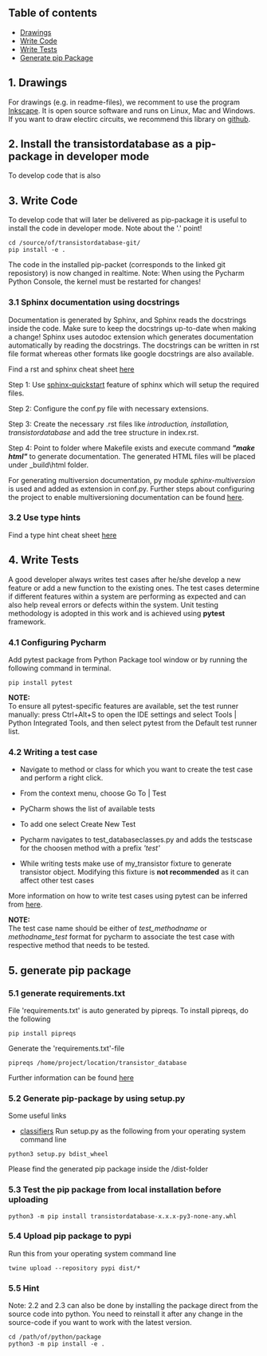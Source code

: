 ## Table of contents
* [Drawings](#1-dawings)
* [Write Code](#2-write-code)
* [Write Tests](#3-write-pytest)
* [Generate pip Package](#4-generate-pip-package)

## 1. Drawings
For drawings (e.g. in readme-files), we recomment to use the program [Inkscape](https://inkscape.org/). It is open source software and runs on Linux, Mac and Windows. If you want to draw electirc circuits, we recommend this library on [github](https://github.com/upb-lea/Inkscape_electric_Symbols).

## 2. Install the transistordatabase as a pip-package in developer mode
To develop code that is also

## 3. Write Code
To develop code that will later be delivered as pip-package it is useful to install the code in developer mode. Note about the '.' point!
```
cd /source/of/transistordatabase-git/
pip install -e .
```
The code in the installed pip-packet (corresponds to the linked git reposistory) is now changed in realtime. 
Note: When using the Pycharm Python Console, the kernel must be restarted for changes!

### 3.1 Sphinx documentation using docstrings
Documentation is generated by Sphinx, and Sphinx reads the docstrings inside the code. Make sure to keep the docstrings up-to-date when making a change!
Sphinx uses autodoc extension which generates documentation automatically by reading the docstrings.
The docstrings can be written in rst file format whereas other formats like google docstrings are also available.

Find a rst and sphinx cheat sheet [here](https://sphinx-tutorial.readthedocs.io/cheatsheet/)

Step 1: Use [sphinx-quickstart](https://www.sphinx-doc.org/en/master/man/sphinx-quickstart.html) feature of sphinx which will setup the required files.

Step 2: Configure the conf.py file with necessary extensions.

Step 3: Create the necessary .rst files like _introduction, installation, transistordatabase_ and add the tree structure in index.rst.

Step 4: Point to folder where Makefile exists and execute command _**"make html"**_ to generate documentation. The generated HTML files will be placed under _build\html folder.

For generating multiversion documentation, py module _sphinx-multiversion_ is used and added as extension in conf.py.
Further steps about configuring the project to enable multiversioning documentation can be found [here](https://holzhaus.github.io/sphinx-multiversion/master/quickstart.html).


### 3.2 Use type hints
Find a type hint cheat sheet [here](https://mypy.readthedocs.io/en/stable/cheat_sheet_py3.html)

## 4. Write Tests
A good developer always writes test cases after he/she develop a new feature or add a new function
to the existing ones. The test cases determine if different features within a system are performing as expected and can also help reveal errors or defects within the system.
Unit testing methodology is adopted in this work and is achieved using **pytest** framework.

### 4.1 Configuring Pycharm
Add pytest package from Python Package tool window or by running the following command in terminal.

```
pip install pytest 
```
**NOTE:**     
To ensure all pytest-specific features are available, set the test runner manually:
press Ctrl+Alt+S to open the IDE settings and select Tools | Python Integrated Tools,
and then select pytest from the Default test runner list.

### 4.2 Writing a test case
- Navigate to method or class for which you want to create the test case and perform a right click.

- From the context menu, choose Go To | Test

- PyCharm shows the list of available tests 

- To add one select Create New Test

- Pycharm navigates to test_databaseclasses.py and adds the testscase for the
choosen method with a prefix *'test'*

- While writing tests make use of my_transistor fixture to generate transistor object. Modifying this fixture is **not recommended** as it can affect other test cases
 
More information on how to write test cases using pytest can be inferred from [here](https://www.jetbrains.com/help/pycharm/pytest.html).

**NOTE:**      
The test case name should be either of *test_methodname* or *methodname_test* format for pycharm to associate the test case
with respective method that needs to be tested.

## 5. generate pip package

### 5.1 generate requirements.txt
File 'requirements.txt' is auto generated by pipreqs. To install pipreqs, do the following
```
pip install pipreqs
```
Generate the 'requirements.txt'-file
```
pipreqs /home/project/location/transistor_database
```
Further information can be found [here](https://pypi.org/project/pipreqs/)

### 5.2 Generate pip-package by using setup.py
Some useful links
 * [classifiers](https://pypi.org/classifiers/)
Run setup.py as the following from your operating system command line
```
python3 setup.py bdist_wheel 
```
Please find the generated pip package inside the /dist-folder

### 5.3 Test the pip package from local installation before uploading 
```
python3 -m pip install transistordatabase-x.x.x-py3-none-any.whl  
```

### 5.4 Upload pip package to pypi
Run this from your operating system command line
```
twine upload --repository pypi dist/* 
```

### 5.5 Hint
Note: 2.2 and 2.3 can also be done by installing the package direct from the source code into python. You need to reinstall it after any change in the source-code if you want to work with the latest version.
```
cd /path/of/python/package
python3 -m pip install -e .
```

 

